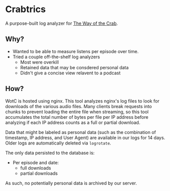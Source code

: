 # Crabtrics

A purpose-built log analyzer for [The Way of the
Crab](https://wayofthecrab.com/).

## Why?

- Wanted to be able to measure listens per episode over time.
- Tried a couple off-the-shelf log analyzers
  - Most were overkill
  - Retained data that may be consdered personal data
  - Didn't give a concise view relavent to a podcast

## How?

WotC is hosted using nginx. This tool analyzes nginx's log files to look for
downloads of the various audio files. Many clients break requests into chunks to
prevent loading the entire file when streaming, so this tool accumulates the
total number of bytes per file per IP address before analyzing if each IP
address counts as a full or partial download.

Data that might be labeled as personal data (such as the combination of
timestamp, IP address, and User Agent) are available in our logs for 14 days.
Older logs are automatically deleted via `logrotate`.

The only data persisted to the database is:

- Per episode and date:
  - full downloads
  - partial downloads

As such, no potentially personal data is archived by our server.
